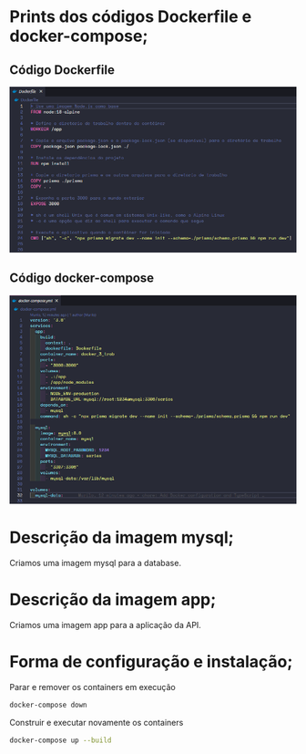 # Prints dos códigos Dockerfile e docker-compose;
## Código Dockerfile

![alt text](./images/dockerfile.png)

## Código docker-compose
![alt text](./images/compose.png)


# Descrição da imagem mysql;
 Criamos uma imagem mysql para a database.

# Descrição da imagem app;
 Criamos uma imagem app para a aplicação da API.

# Forma de configuração e instalação;
 Parar e remover os containers em execução
````bash
docker-compose down
````
 Construir e executar novamente os containers
````bash
docker-compose up --build
````
